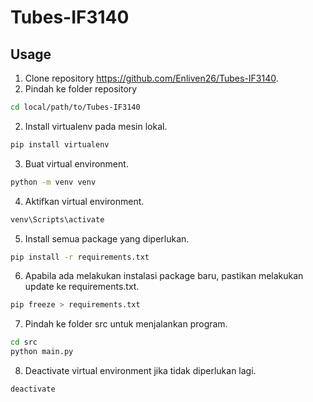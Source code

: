 # Tubes-IF3140

## Usage

1. Clone repository https://github.com/Enliven26/Tubes-IF3140.  
3. Pindah ke folder repository  
```bash
cd local/path/to/Tubes-IF3140
```
2. Install virtualenv pada mesin lokal.  
```bash
pip install virtualenv
```
3. Buat virtual environment.
```bash
python -m venv venv
```
4. Aktifkan virtual environment.  
```bash
venv\Scripts\activate
```
5. Install semua package yang diperlukan.    
```bash
pip install -r requirements.txt
```
6. Apabila ada melakukan instalasi package baru, pastikan melakukan update ke requirements.txt.  
```bash
pip freeze > requirements.txt
```

7. Pindah ke folder src untuk menjalankan program.  
```bash
cd src
python main.py
```

8. Deactivate virtual environment jika tidak diperlukan lagi.  
```bash
deactivate
```